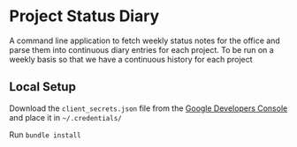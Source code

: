 # Project Status Diary
A command line application to fetch weekly status notes for the office and parse them into continuous diary entries for each project. To be run on a weekly basis so that we have a continuous history for each project

## Local Setup

Download the `client_secrets.json` file from the [Google Developers Console](https://console.developers.google.com/apis/credentials)  and place it 
in `~/.credentials/`

Run `bundle install`
